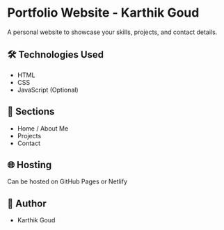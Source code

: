 # Portfolio Website - Karthik Goud

A personal website to showcase your skills, projects, and contact details.

## 🛠️ Technologies Used
- HTML
- CSS
- JavaScript (Optional)

## 🧾 Sections
- Home / About Me
- Projects
- Contact

## 🌐 Hosting
Can be hosted on GitHub Pages or Netlify

## 📌 Author
- Karthik Goud
